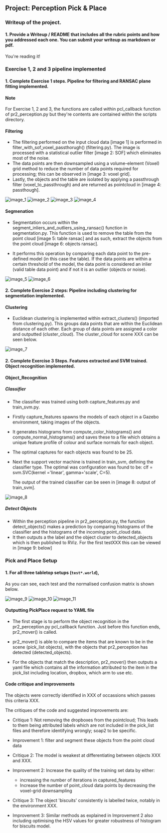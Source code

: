 ## Project: Perception Pick & Place
### Writeup of the project.

#### 1. Provide a Writeup / README that includes all the rubric points and how you addressed each one.  You can submit your writeup as markdown or pdf.  

You're reading it!

### Exercise 1, 2 and 3 pipeline implemented
#### 1. Complete Exercise 1 steps. Pipeline for filtering and RANSAC plane fitting implemented.

#### Note
For Exercise 1, 2 and 3, the functions are called within pcl_callback 
function of pr2_perception.py but they're contents are contained within 
the scripts directory.


#### Filtering

- The filtering performed on the input cloud data [image 1] is performed in 
  filter_with_sof_voxel_passthorugh() (filtering.py). The image is processed
  with a statistical outlier filter [image 2: SOF] which eliminates most of the 
  noise. 
- The data points are then downsampled using a volume-element (Voxel)
  grid method to reduce the number of data points required for processing; 
  this can be observed in [image 3: voxel grid]. 
- Lastly, the objects and the table are isolated by applying a passthrough 
  filter (voxel_to_passthrough) and are returned as pointcloud in 
  [image 4: passthough]. 

![image_1](./photos/Image_1-Noisy-PC.png)
![image_2](./photos/Image_2-SOF-Filtered.png)
![image_3](./photos/Image_3-Voxel-Filtered.png)
![image_4](./photos/Image_4-Passthrough-filtered.png)


#### Segmenation

- Segmentation occurs within the segment_inliers_and_outliers_using_ransac()
  function in segmentation.py. This function is used to remove the table from 
  the point cloud [image 5: table ransac] and as such, extract the objects from 
  the point cloud [image 6: objects ransac]. 

- It performs this operation by comparing each data point to the pre-defined 
  model (in this case the table). If the data points are within a certain 
  threshold of the model, the data point is considered an inlier (valid table 
  data point) and if not it is an outlier (objects or noise).

![image_5](./photos/Image_5-Table-RANSAC.png)
![image_6](./photos/Image_6-Objects-RANSAC.png)

#### 2. Complete Exercise 2 steps: Pipeline including clustering for segmentation implemented.  


#### Clustering

- Euclidean clustering is implemented within extract_clusters() (imported from
  clustering.py). This groups data points that are within the Euclidean 
  distance of each other. Each group of data points are assigned a color and 
  outputted (cluster_cloud). The cluster_cloud for scene XXX can be seen below. 

![image_7](./photos/Image_7-Clustering.png)


#### 2. Complete Exercise 3 Steps.  Features extracted and SVM trained.  Object recognition implemented.

#### Object_Recognition

##### Classifier
- The classifier was trained using both capture_features.py and train_svm.py.

- Firstly capture_features spawns the models of each object in a Gazebo
  environment, taking images of the objects. 
- It generates histograms from compute_color_histograms() and 
  compute_normal_histograms() and saves these to a file which obtains
  a unique feature profile of colour and surface normals for each object.
- The optimal captures for each objects was found to be 25.


- Next the support vector machine is trained in train_svm, defining the 
  classifier type. The optimal was configuration was found to be:
  clf = svm.SVC(kernel ='linear', gamma='scale', C=5). 

  The output of the trained classifier can be seen in 
  [image 8: output of train_svm]. 

![image_8](./photos/Image_8-Train-SVM.png)


##### Detect Objects
- Within the perception pipeline in pr2_perception.py, the function 
  detect_objects() makes a prediction by comparing histograms of the classifier
  and the histograms of the incoming point_cloud data. 
- It then outputs a the label and the object cluster to detected_objects 
  which is then published to RViz. For the first testXXX this can be viewed in 
  [image 9: below]


### Pick and Place Setup

#### 1. For all three tabletop setups (`test*.world`), 

As you can see, each test and the normalised confusion matrix is shown below.

![image_9](./photos/Image_9-Object-Recognition-Pick-List-1.png)
![image_10](./photos/Image_9-Object-Recognition-Pick-List-2.png)
![image_11](./photos/Image_9-Object-Recognition-Pick-List-3.png)

#### Outputting PickPlace request to YAML file
- The first stage is to perform the object recognition in the pr2_perception.py 
  pcl_callback function. Just before this function ends, pr2_mover() is called.

- pr2_mover() is able to compare the items that are known to be in the scene 
  (pick_list objects), with the objects that pr2_perception has detected 
  (detected_objects). 
- For the objects that match the description, pr2_mover() then outputs a yaml 
  file which contains all the information attributed to the item in the 
  pick_list including location, dropbox, which arm to use etc.

#### Code critique and improvements


The objects were correctly identified in XXX of occassions which passes this
criteria XXX. 

The critiques of the code and suggested improvements are:

- Critique 1: Not removing the dropboxes from the pointcloud; This leads to 
  them being attributed labels which are not included in the pick_list files
  and therefore identifying wrongly; soap2 to be specific.

- Improvement 1: filter and segment these objects from the point cloud data

- Critique 2: The model is weakest at differentiating between objects XXX and 
  XXX. 

- Improvement 2: Increase the quality of the training set data by either: 
  - increasing the number of iterations in captured_features
  - Increase the number of point_cloud data points by decreasing the voxel-grid 
    downsampling

- Critique 3: The object 'biscuits' consistently is labelled twice, notably
  in the environment XXX.

- Improvement 3: Similar methods as explained in Improvement 2 also including
  optimising the HSV values for greater robustness of histogram for biscuits
  model.






